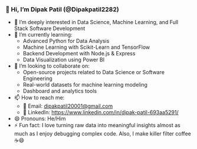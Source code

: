 ### 👋 Hi, I’m Dipak Patil (@Dipakpatil2282)

- 👀 I’m deeply interested in Data Science, Machine Learning, and Full Stack Software Development
- 🌱 I’m currently learning:
  - Advanced Python for Data Analysis
  - Machine Learning with Scikit-Learn and TensorFlow
  - Backend Development with Node.js & Express
  - Data Visualization using Power BI
- 💞️ I’m looking to collaborate on:
  - Open-source projects related to Data Science or Software Engineering
  - Real-world datasets for machine learning modeling
  - Dashboard and analytics tools
- 📫 How to reach me:
  - 📧 Email: dipakpatil20001@gmail.com
  - 💼 LinkedIn: https://www.linkedin.com/in/dipak-patil-693aa5291/
- 😄 Pronouns: He/Him
- ⚡ Fun fact: I love turning raw data into meaningful insights almost as much as I enjoy debugging complex code. Also, I make killer filter coffee ☕😄


<!---
Dipakpatil2282/Dipakpatil2282 is a ✨ special ✨ repository because its `README.md` (this file) appears on your GitHub profile.
You can click the Preview link to take a look at your changes.
--->
